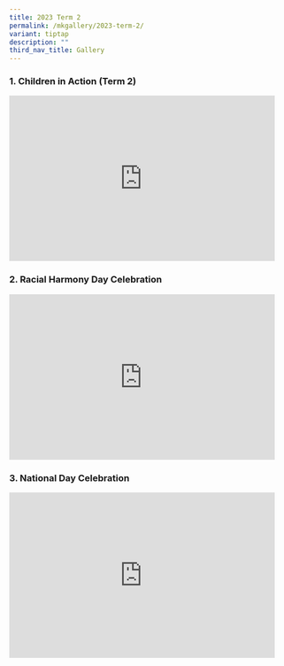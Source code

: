```yaml
---
title: 2023 Term 2
permalink: /mkgallery/2023-term-2/
variant: tiptap
description: ""
third_nav_title: Gallery
---
```

<h3>1. Children in Action (Term 2)</h3>
<div class="iframe-wrapper">
<iframe height="299" width="480" allowfullscreen="true" frameborder="0" src="https://docs.google.com/presentation/d/e/2PACX-1vR8SxbQ4NvxO6krfxhXtYEUnwnRQNAGTqxVQNzZVUYc4_DeFcy2WT7Q-Zb2TXxdZIcE4MC8W-C5A42n/embed?start=false&amp;loop=true&amp;delayms=3000"></iframe>
</div>
<h3>2. Racial Harmony Day Celebration</h3>
<div class="iframe-wrapper">
<iframe height="299" width="480" allowfullscreen="true" frameborder="0" src="https://docs.google.com/presentation/d/e/2PACX-1vQQBdeMHc1G0x30X2X8pcE1ekMlLxO4-MFJx_Bh9g0KaxDTj6x-pGZ-IubSwkWiWHQGb-WmdHV47TsA/embed?start=false&amp;loop=false&amp;delayms=3000"></iframe>
</div>
<h3>3. National Day Celebration</h3>
<div class="iframe-wrapper">
<iframe height="299" width="480" allowfullscreen="true" frameborder="0" src="https://docs.google.com/presentation/d/e/2PACX-1vTuzsZDhjqliGrG3s1MDeSNqizfJJArOUJIwf353nOKcbvvKA6xRnQwC_LMBPcC2C78tIbxWmlGw4r4/embed?start=false&amp;loop=false&amp;delayms=3000"></iframe>
</div>
<p></p>